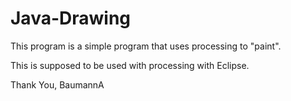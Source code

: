# Java-Drawing

This program is a simple program that uses processing to "paint".

This is supposed to be used with processing with Eclipse.

Thank You,
BaumannA
